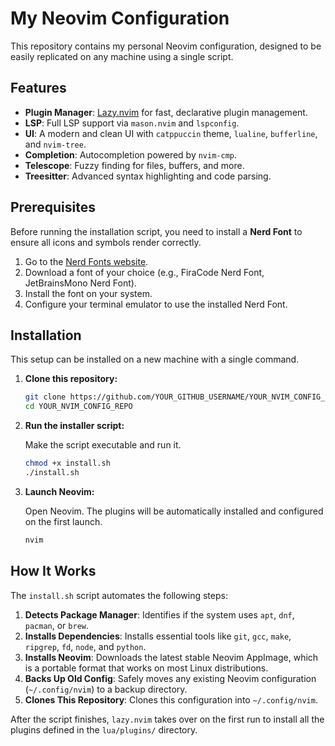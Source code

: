 # My Neovim Configuration

This repository contains my personal Neovim configuration, designed to be easily replicated on any machine using a single script.

## Features

- **Plugin Manager**: [Lazy.nvim](https://github.com/folke/lazy.nvim) for fast, declarative plugin management.
- **LSP**: Full LSP support via `mason.nvim` and `lspconfig`.
- **UI**: A modern and clean UI with `catppuccin` theme, `lualine`, `bufferline`, and `nvim-tree`.
- **Completion**: Autocompletion powered by `nvim-cmp`.
- **Telescope**: Fuzzy finding for files, buffers, and more.
- **Treesitter**: Advanced syntax highlighting and code parsing.

## Prerequisites

Before running the installation script, you need to install a **Nerd Font** to ensure all icons and symbols render correctly.

1.  Go to the [Nerd Fonts website](https://www.nerdfonts.com/font-downloads).
2.  Download a font of your choice (e.g., FiraCode Nerd Font, JetBrainsMono Nerd Font).
3.  Install the font on your system.
4.  Configure your terminal emulator to use the installed Nerd Font.

## Installation

This setup can be installed on a new machine with a single command.

1.  **Clone this repository:**

    ```bash
    git clone https://github.com/YOUR_GITHUB_USERNAME/YOUR_NVIM_CONFIG_REPO.git
    cd YOUR_NVIM_CONFIG_REPO
    ```

2.  **Run the installer script:**

    Make the script executable and run it.

    ```bash
    chmod +x install.sh
    ./install.sh
    ```

3.  **Launch Neovim:**

    Open Neovim. The plugins will be automatically installed and configured on the first launch.

    ```bash
    nvim
    ```

## How It Works

The `install.sh` script automates the following steps:

1.  **Detects Package Manager**: Identifies if the system uses `apt`, `dnf`, `pacman`, or `brew`.
2.  **Installs Dependencies**: Installs essential tools like `git`, `gcc`, `make`, `ripgrep`, `fd`, `node`, and `python`.
3.  **Installs Neovim**: Downloads the latest stable Neovim AppImage, which is a portable format that works on most Linux distributions.
4.  **Backs Up Old Config**: Safely moves any existing Neovim configuration (`~/.config/nvim`) to a backup directory.
5.  **Clones This Repository**: Clones this configuration into `~/.config/nvim`.

After the script finishes, `lazy.nvim` takes over on the first run to install all the plugins defined in the `lua/plugins/` directory.
